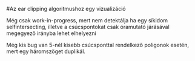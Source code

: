#Az ear clipping algoritmushoz egy vizualizáció

Még csak work-in-progress, mert nem detektálja ha egy síkidom selfintersecting, illetve a csúcspontokat csak
óramutató járásával megegyező irányba lehet elhelyezni

Még kis bug van 5-nél kisebb csúcsponttal rendelkező poligonok esetén, mert egy háromszöget duplikál.
